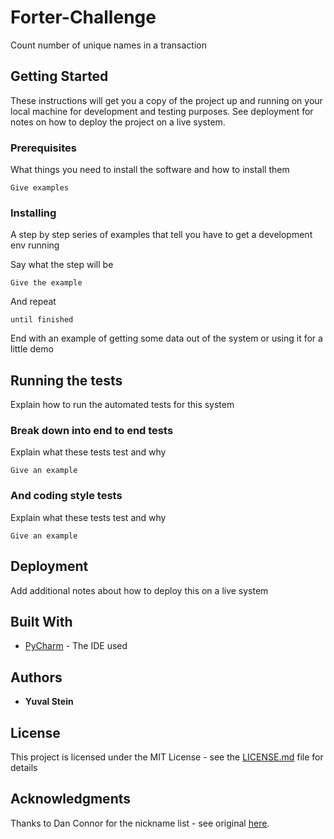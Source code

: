 # Forter-Challenge
Count number of unique names in a transaction

## Getting Started

These instructions will get you a copy of the project up and running on your local machine for development and testing purposes. See deployment for notes on how to deploy the project on a live system.

### Prerequisites

What things you need to install the software and how to install them

```
Give examples
```

### Installing

A step by step series of examples that tell you have to get a development env running

Say what the step will be

```
Give the example
```

And repeat

```
until finished
```

End with an example of getting some data out of the system or using it for a little demo

## Running the tests

Explain how to run the automated tests for this system

### Break down into end to end tests

Explain what these tests test and why

```
Give an example
```

### And coding style tests

Explain what these tests test and why

```
Give an example
```

## Deployment

Add additional notes about how to deploy this on a live system

## Built With

* [PyCharm](https://www.jetbrains.com/pycharm/) - The IDE used

## Authors

* **Yuval Stein** 

## License

This project is licensed under the MIT License - see the [LICENSE.md](LICENSE.md) file for details

## Acknowledgments

Thanks to Dan Connor for the nickname list - see original [here](https://github.com/onyxrev/common_nickname_csv).


